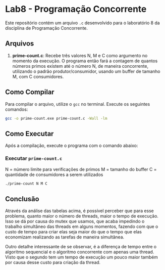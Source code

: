 # Lab8 - Programação Concorrente

Este repositório contém um arquivo `.c` desenvolvido para o laboratório 8 da disciplina de Programação Concorrente.

## Arquivos

1. **prime-count.c**:
Recebe três valores N, M e C como argumento no momento da execução. O programa então fará a contagem de quantos números primos existem até o número N, de maneira concorrente, utilizando o padrão produtor/consumidor, usando um buffer de tamanho M, com C consumidores.

## Como Compilar

Para compilar o arquivo, utilize o `gcc` no terminal. Execute os seguintes comandos:

```bash
gcc -o prime-count.exe prime-count.c -Wall -lm
```

## Como Executar

Após a compilação, execute o programa com o comando abaixo:

### Executar `prime-count.c`

N = número limite para verificações de primos
M = tamanho do buffer
C = quantidade de consumidores a serem utilizados

```bash
./prime-count N M C
```

## Conclusão

Através da análise das tabelas acima, é possível perceber que para esse problema, quanto maior o número de threads, maior o tempo de execução. Isso se dá por causa do mutex que usamos, que acaba impedindo o trabalho simultâneo das threads em alguns momentos, fazendo com que o custo de tempo para criar elas seja maior do que o tempo que elas economizam realizando as tarefas de maneira simultânea.

Outro detalhe interessante de se observar, é a diferença de tempo entre o algoritmo sequencial e o algoritmo concorrente com apenas uma thread. Visto que o segundo tem um tempo de execução um pouco maior também por causa desse custo para criação da thread.
